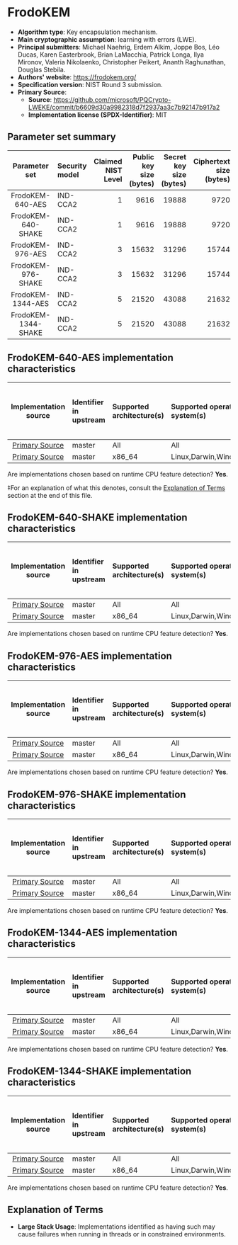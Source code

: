 # FrodoKEM

- **Algorithm type**: Key encapsulation mechanism.
- **Main cryptographic assumption**: learning with errors (LWE).
- **Principal submitters**: Michael Naehrig, Erdem Alkim, Joppe Bos, Léo Ducas, Karen Easterbrook, Brian LaMacchia, Patrick Longa, Ilya Mironov, Valeria Nikolaenko, Christopher Peikert, Ananth Raghunathan, Douglas Stebila.
- **Authors' website**: https://frodokem.org/
- **Specification version**: NIST Round 3 submission.
- **Primary Source**<a name="primary-source"></a>:
  - **Source**: https://github.com/microsoft/PQCrypto-LWEKE/commit/b6609d30a9982318d7f2937aa3c7b92147b917a2
  - **Implementation license (SPDX-Identifier)**: MIT


## Parameter set summary

|    Parameter set    | Security model   |   Claimed NIST Level |   Public key size (bytes) |   Secret key size (bytes) |   Ciphertext size (bytes) |   Shared secret size (bytes) |
|:-------------------:|:-----------------|---------------------:|--------------------------:|--------------------------:|--------------------------:|-----------------------------:|
|  FrodoKEM-640-AES   | IND-CCA2         |                    1 |                      9616 |                     19888 |                      9720 |                           16 |
| FrodoKEM-640-SHAKE  | IND-CCA2         |                    1 |                      9616 |                     19888 |                      9720 |                           16 |
|  FrodoKEM-976-AES   | IND-CCA2         |                    3 |                     15632 |                     31296 |                     15744 |                           24 |
| FrodoKEM-976-SHAKE  | IND-CCA2         |                    3 |                     15632 |                     31296 |                     15744 |                           24 |
|  FrodoKEM-1344-AES  | IND-CCA2         |                    5 |                     21520 |                     43088 |                     21632 |                           32 |
| FrodoKEM-1344-SHAKE | IND-CCA2         |                    5 |                     21520 |                     43088 |                     21632 |                           32 |

## FrodoKEM-640-AES implementation characteristics

|       Implementation source       | Identifier in upstream   | Supported architecture(s)   | Supported operating system(s)   | CPU extension(s) used   | No branching-on-secrets claimed?   | No branching-on-secrets checked by valgrind?   | Large stack usage?‡   |
|:---------------------------------:|:-------------------------|:----------------------------|:--------------------------------|:------------------------|:-----------------------------------|:-----------------------------------------------|:----------------------|
| [Primary Source](#primary-source) | master                   | All                         | All                             | None                    | True                               | True                                           | False                 |
| [Primary Source](#primary-source) | master                   | x86\_64                     | Linux,Darwin,Windows            | AVX2                    | True                               | True                                           | False                 |

Are implementations chosen based on runtime CPU feature detection? **Yes**.

 ‡For an explanation of what this denotes, consult the [Explanation of Terms](#explanation-of-terms) section at the end of this file.

## FrodoKEM-640-SHAKE implementation characteristics

|       Implementation source       | Identifier in upstream   | Supported architecture(s)   | Supported operating system(s)   | CPU extension(s) used   | No branching-on-secrets claimed?   | No branching-on-secrets checked by valgrind?   | Large stack usage?   |
|:---------------------------------:|:-------------------------|:----------------------------|:--------------------------------|:------------------------|:-----------------------------------|:-----------------------------------------------|:---------------------|
| [Primary Source](#primary-source) | master                   | All                         | All                             | None                    | True                               | True                                           | False                |
| [Primary Source](#primary-source) | master                   | x86\_64                     | Linux,Darwin,Windows            | AVX2                    | True                               | True                                           | False                |

Are implementations chosen based on runtime CPU feature detection? **Yes**.

## FrodoKEM-976-AES implementation characteristics

|       Implementation source       | Identifier in upstream   | Supported architecture(s)   | Supported operating system(s)   | CPU extension(s) used   | No branching-on-secrets claimed?   | No branching-on-secrets checked by valgrind?   | Large stack usage?   |
|:---------------------------------:|:-------------------------|:----------------------------|:--------------------------------|:------------------------|:-----------------------------------|:-----------------------------------------------|:---------------------|
| [Primary Source](#primary-source) | master                   | All                         | All                             | None                    | True                               | True                                           | False                |
| [Primary Source](#primary-source) | master                   | x86\_64                     | Linux,Darwin,Windows            | AVX2                    | True                               | True                                           | False                |

Are implementations chosen based on runtime CPU feature detection? **Yes**.

## FrodoKEM-976-SHAKE implementation characteristics

|       Implementation source       | Identifier in upstream   | Supported architecture(s)   | Supported operating system(s)   | CPU extension(s) used   | No branching-on-secrets claimed?   | No branching-on-secrets checked by valgrind?   | Large stack usage?   |
|:---------------------------------:|:-------------------------|:----------------------------|:--------------------------------|:------------------------|:-----------------------------------|:-----------------------------------------------|:---------------------|
| [Primary Source](#primary-source) | master                   | All                         | All                             | None                    | True                               | True                                           | False                |
| [Primary Source](#primary-source) | master                   | x86\_64                     | Linux,Darwin,Windows            | AVX2                    | True                               | True                                           | False                |

Are implementations chosen based on runtime CPU feature detection? **Yes**.

## FrodoKEM-1344-AES implementation characteristics

|       Implementation source       | Identifier in upstream   | Supported architecture(s)   | Supported operating system(s)   | CPU extension(s) used   | No branching-on-secrets claimed?   | No branching-on-secrets checked by valgrind?   | Large stack usage?   |
|:---------------------------------:|:-------------------------|:----------------------------|:--------------------------------|:------------------------|:-----------------------------------|:-----------------------------------------------|:---------------------|
| [Primary Source](#primary-source) | master                   | All                         | All                             | None                    | True                               | True                                           | False                |
| [Primary Source](#primary-source) | master                   | x86\_64                     | Linux,Darwin,Windows            | AVX2                    | True                               | True                                           | False                |

Are implementations chosen based on runtime CPU feature detection? **Yes**.

## FrodoKEM-1344-SHAKE implementation characteristics

|       Implementation source       | Identifier in upstream   | Supported architecture(s)   | Supported operating system(s)   | CPU extension(s) used   | No branching-on-secrets claimed?   | No branching-on-secrets checked by valgrind?   | Large stack usage?   |
|:---------------------------------:|:-------------------------|:----------------------------|:--------------------------------|:------------------------|:-----------------------------------|:-----------------------------------------------|:---------------------|
| [Primary Source](#primary-source) | master                   | All                         | All                             | None                    | True                               | True                                           | False                |
| [Primary Source](#primary-source) | master                   | x86\_64                     | Linux,Darwin,Windows            | AVX2                    | True                               | True                                           | False                |

Are implementations chosen based on runtime CPU feature detection? **Yes**.

## Explanation of Terms

- **Large Stack Usage**: Implementations identified as having such may cause failures when running in threads or in constrained environments.